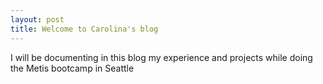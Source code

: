 ```yaml
---
layout: post
title: Welcome to Carolina's blog 
---
```


I will be documenting in this blog my experience and projects while doing the Metis bootcamp in Seattle

